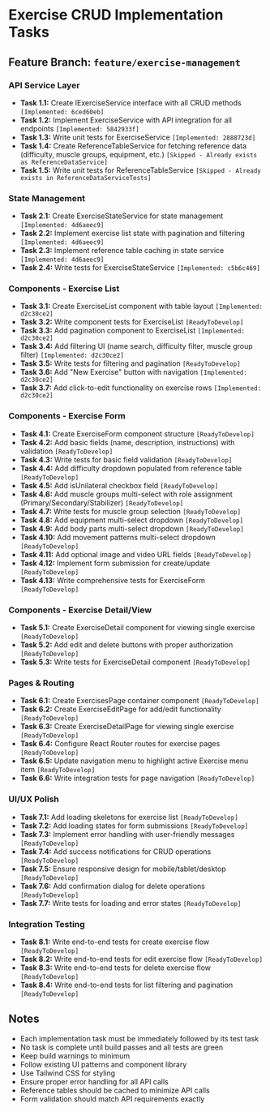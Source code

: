 # Exercise CRUD Implementation Tasks

## Feature Branch: `feature/exercise-management`

### API Service Layer
- **Task 1.1:** Create IExerciseService interface with all CRUD methods `[Implemented: 6ced60eb]`
- **Task 1.2:** Implement ExerciseService with API integration for all endpoints `[Implemented: 5842933f]`
- **Task 1.3:** Write unit tests for ExerciseService `[Implemented: 2888723d]`
- **Task 1.4:** Create ReferenceTableService for fetching reference data (difficulty, muscle groups, equipment, etc.) `[Skipped - Already exists as ReferenceDataService]`
- **Task 1.5:** Write unit tests for ReferenceTableService `[Skipped - Already exists in ReferenceDataServiceTests]`

### State Management
- **Task 2.1:** Create ExerciseStateService for state management `[Implemented: 4d6aeec9]`
- **Task 2.2:** Implement exercise list state with pagination and filtering `[Implemented: 4d6aeec9]`
- **Task 2.3:** Implement reference table caching in state service `[Implemented: 4d6aeec9]`
- **Task 2.4:** Write tests for ExerciseStateService `[Implemented: c5b6c469]`

### Components - Exercise List
- **Task 3.1:** Create ExerciseList component with table layout `[Implemented: d2c30ce2]`
- **Task 3.2:** Write component tests for ExerciseList `[ReadyToDevelop]`
- **Task 3.3:** Add pagination component to ExerciseList `[Implemented: d2c30ce2]`
- **Task 3.4:** Add filtering UI (name search, difficulty filter, muscle group filter) `[Implemented: d2c30ce2]`
- **Task 3.5:** Write tests for filtering and pagination `[ReadyToDevelop]`
- **Task 3.6:** Add "New Exercise" button with navigation `[Implemented: d2c30ce2]`
- **Task 3.7:** Add click-to-edit functionality on exercise rows `[Implemented: d2c30ce2]`

### Components - Exercise Form
- **Task 4.1:** Create ExerciseForm component structure `[ReadyToDevelop]`
- **Task 4.2:** Add basic fields (name, description, instructions) with validation `[ReadyToDevelop]`
- **Task 4.3:** Write tests for basic field validation `[ReadyToDevelop]`
- **Task 4.4:** Add difficulty dropdown populated from reference table `[ReadyToDevelop]`
- **Task 4.5:** Add isUnilateral checkbox field `[ReadyToDevelop]`
- **Task 4.6:** Add muscle groups multi-select with role assignment (Primary/Secondary/Stabilizer) `[ReadyToDevelop]`
- **Task 4.7:** Write tests for muscle group selection `[ReadyToDevelop]`
- **Task 4.8:** Add equipment multi-select dropdown `[ReadyToDevelop]`
- **Task 4.9:** Add body parts multi-select dropdown `[ReadyToDevelop]`
- **Task 4.10:** Add movement patterns multi-select dropdown `[ReadyToDevelop]`
- **Task 4.11:** Add optional image and video URL fields `[ReadyToDevelop]`
- **Task 4.12:** Implement form submission for create/update `[ReadyToDevelop]`
- **Task 4.13:** Write comprehensive tests for ExerciseForm `[ReadyToDevelop]`

### Components - Exercise Detail/View
- **Task 5.1:** Create ExerciseDetail component for viewing single exercise `[ReadyToDevelop]`
- **Task 5.2:** Add edit and delete buttons with proper authorization `[ReadyToDevelop]`
- **Task 5.3:** Write tests for ExerciseDetail component `[ReadyToDevelop]`

### Pages & Routing
- **Task 6.1:** Create ExercisesPage container component `[ReadyToDevelop]`
- **Task 6.2:** Create ExerciseEditPage for add/edit functionality `[ReadyToDevelop]`
- **Task 6.3:** Create ExerciseDetailPage for viewing single exercise `[ReadyToDevelop]`
- **Task 6.4:** Configure React Router routes for exercise pages `[ReadyToDevelop]`
- **Task 6.5:** Update navigation menu to highlight active Exercise menu item `[ReadyToDevelop]`
- **Task 6.6:** Write integration tests for page navigation `[ReadyToDevelop]`

### UI/UX Polish
- **Task 7.1:** Add loading skeletons for exercise list `[ReadyToDevelop]`
- **Task 7.2:** Add loading states for form submissions `[ReadyToDevelop]`
- **Task 7.3:** Implement error handling with user-friendly messages `[ReadyToDevelop]`
- **Task 7.4:** Add success notifications for CRUD operations `[ReadyToDevelop]`
- **Task 7.5:** Ensure responsive design for mobile/tablet/desktop `[ReadyToDevelop]`
- **Task 7.6:** Add confirmation dialog for delete operations `[ReadyToDevelop]`
- **Task 7.7:** Write tests for loading and error states `[ReadyToDevelop]`

### Integration Testing
- **Task 8.1:** Write end-to-end tests for create exercise flow `[ReadyToDevelop]`
- **Task 8.2:** Write end-to-end tests for edit exercise flow `[ReadyToDevelop]`
- **Task 8.3:** Write end-to-end tests for delete exercise flow `[ReadyToDevelop]`
- **Task 8.4:** Write end-to-end tests for list filtering and pagination `[ReadyToDevelop]`

## Notes
- Each implementation task must be immediately followed by its test task
- No task is complete until build passes and all tests are green
- Keep build warnings to minimum
- Follow existing UI patterns and component library
- Use Tailwind CSS for styling
- Ensure proper error handling for all API calls
- Reference tables should be cached to minimize API calls
- Form validation should match API requirements exactly